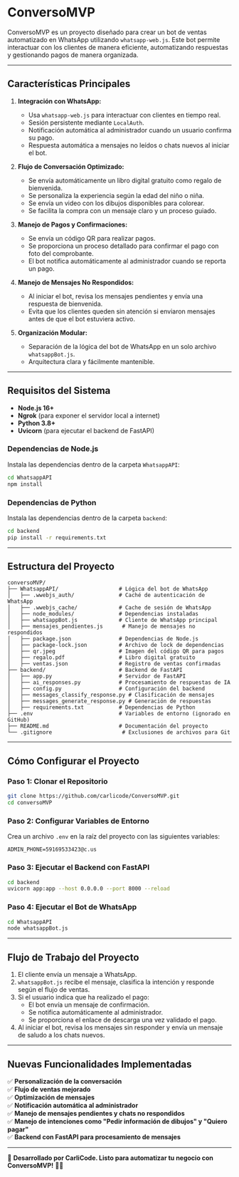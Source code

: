 # ConversoMVP

ConversoMVP es un proyecto diseñado para crear un bot de ventas automatizado en WhatsApp utilizando `whatsapp-web.js`. Este bot permite interactuar con los clientes de manera eficiente, automatizando respuestas y gestionando pagos de manera organizada.

---

## **Características Principales**

1. **Integración con WhatsApp:**
   - Usa `whatsapp-web.js` para interactuar con clientes en tiempo real.
   - Sesión persistente mediante `LocalAuth`.
   - Notificación automática al administrador cuando un usuario confirma su pago.
   - Respuesta automática a mensajes no leídos o chats nuevos al iniciar el bot.

2. **Flujo de Conversación Optimizado:**
   - Se envía automáticamente un libro digital gratuito como regalo de bienvenida.
   - Se personaliza la experiencia según la edad del niño o niña.
   - Se envía un video con los dibujos disponibles para colorear.
   - Se facilita la compra con un mensaje claro y un proceso guiado.

3. **Manejo de Pagos y Confirmaciones:**
   - Se envía un código QR para realizar pagos.
   - Se proporciona un proceso detallado para confirmar el pago con foto del comprobante.
   - El bot notifica automáticamente al administrador cuando se reporta un pago.

4. **Manejo de Mensajes No Respondidos:**
   - Al iniciar el bot, revisa los mensajes pendientes y envía una respuesta de bienvenida.
   - Evita que los clientes queden sin atención si enviaron mensajes antes de que el bot estuviera activo.

5. **Organización Modular:**
   - Separación de la lógica del bot de WhatsApp en un solo archivo `whatsappBot.js`.
   - Arquitectura clara y fácilmente mantenible.

---

## **Requisitos del Sistema**

- **Node.js 16+**
- **Ngrok** (para exponer el servidor local a internet)
- **Python 3.8+**
- **Uvicorn** (para ejecutar el backend de FastAPI)

### Dependencias de Node.js

Instala las dependencias dentro de la carpeta `WhatsappAPI`:

```bash
cd WhatsappAPI
npm install
```

### Dependencias de Python

Instala las dependencias dentro de la carpeta `backend`:

```bash
cd backend
pip install -r requirements.txt
```

---

## **Estructura del Proyecto**

```
conversoMVP/
├── WhatsappAPI/                   # Lógica del bot de WhatsApp
│   ├── .wwebjs_auth/              # Caché de autenticación de WhatsApp
│   ├── .wwebjs_cache/             # Cache de sesión de WhatsApp
│   ├── node_modules/              # Dependencias instaladas
│   ├── whatsappBot.js             # Cliente de WhatsApp principal
│   ├── mensajes_pendientes.js      # Manejo de mensajes no respondidos
│   ├── package.json               # Dependencias de Node.js
│   ├── package-lock.json          # Archivo de lock de dependencias
│   ├── qr.jpeg                    # Imagen del código QR para pagos
│   ├── regalo.pdf                 # Libro digital gratuito
│   ├── ventas.json                # Registro de ventas confirmadas
├── backend/                       # Backend de FastAPI
│   ├── app.py                     # Servidor de FastAPI
│   ├── ai_responses.py            # Procesamiento de respuestas de IA
│   ├── config.py                  # Configuración del backend
│   ├── messages_classify_response.py # Clasificación de mensajes
│   ├── messages_generate_response.py # Generación de respuestas
│   ├── requirements.txt           # Dependencias de Python
├── .env                           # Variables de entorno (ignorado en GitHub)
├── README.md                      # Documentación del proyecto
└── .gitignore                      # Exclusiones de archivos para Git
```

---

## **Cómo Configurar el Proyecto**

### Paso 1: Clonar el Repositorio

```bash
git clone https://github.com/carlicode/ConversoMVP.git
cd conversoMVP
```

### Paso 2: Configurar Variables de Entorno

Crea un archivo `.env` en la raíz del proyecto con las siguientes variables:

```env
ADMIN_PHONE=59169533423@c.us
```

### Paso 3: Ejecutar el Backend con FastAPI

```bash
cd backend
uvicorn app:app --host 0.0.0.0 --port 8000 --reload
```

### Paso 4: Ejecutar el Bot de WhatsApp

```bash
cd WhatsappAPI
node whatsappBot.js
```

---

## **Flujo de Trabajo del Proyecto**

1. El cliente envía un mensaje a WhatsApp.
2. `whatsappBot.js` recibe el mensaje, clasifica la intención y responde según el flujo de ventas.
3. Si el usuario indica que ha realizado el pago:
   - El bot envía un mensaje de confirmación.
   - Se notifica automáticamente al administrador.
   - Se proporciona el enlace de descarga una vez validado el pago.
4. Al iniciar el bot, revisa los mensajes sin responder y envía un mensaje de saludo a los chats nuevos.

---

## **Nuevas Funcionalidades Implementadas**
✅ **Personalización de la conversación**  
✅ **Flujo de ventas mejorado**  
✅ **Optimización de mensajes**  
✅ **Notificación automática al administrador**  
✅ **Manejo de mensajes pendientes y chats no respondidos**  
✅ **Manejo de intenciones como "Pedir información de dibujos" y "Quiero pagar"**  
✅ **Backend con FastAPI para procesamiento de mensajes**  

---

🚀 **Desarrollado por CarliCode. Listo para automatizar tu negocio con ConversoMVP!** 🎨✨